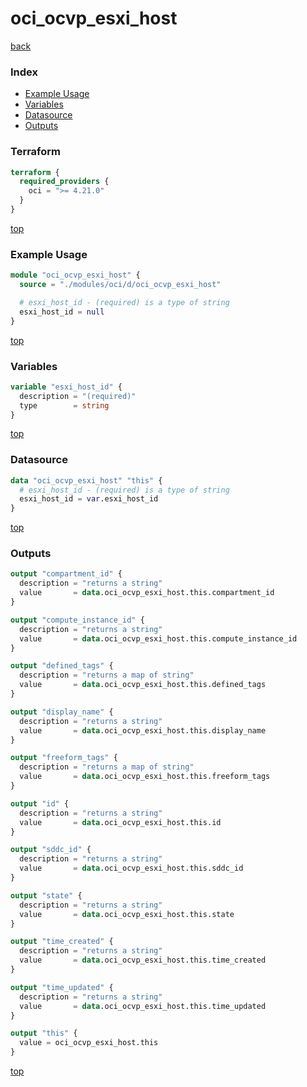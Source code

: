 # oci_ocvp_esxi_host

[back](../oci.md)

### Index

- [Example Usage](#example-usage)
- [Variables](#variables)
- [Datasource](#datasource)
- [Outputs](#outputs)

### Terraform

```terraform
terraform {
  required_providers {
    oci = ">= 4.21.0"
  }
}
```

[top](#index)

### Example Usage

```terraform
module "oci_ocvp_esxi_host" {
  source = "./modules/oci/d/oci_ocvp_esxi_host"

  # esxi_host_id - (required) is a type of string
  esxi_host_id = null
}
```

[top](#index)

### Variables

```terraform
variable "esxi_host_id" {
  description = "(required)"
  type        = string
}
```

[top](#index)

### Datasource

```terraform
data "oci_ocvp_esxi_host" "this" {
  # esxi_host_id - (required) is a type of string
  esxi_host_id = var.esxi_host_id
}
```

[top](#index)

### Outputs

```terraform
output "compartment_id" {
  description = "returns a string"
  value       = data.oci_ocvp_esxi_host.this.compartment_id
}

output "compute_instance_id" {
  description = "returns a string"
  value       = data.oci_ocvp_esxi_host.this.compute_instance_id
}

output "defined_tags" {
  description = "returns a map of string"
  value       = data.oci_ocvp_esxi_host.this.defined_tags
}

output "display_name" {
  description = "returns a string"
  value       = data.oci_ocvp_esxi_host.this.display_name
}

output "freeform_tags" {
  description = "returns a map of string"
  value       = data.oci_ocvp_esxi_host.this.freeform_tags
}

output "id" {
  description = "returns a string"
  value       = data.oci_ocvp_esxi_host.this.id
}

output "sddc_id" {
  description = "returns a string"
  value       = data.oci_ocvp_esxi_host.this.sddc_id
}

output "state" {
  description = "returns a string"
  value       = data.oci_ocvp_esxi_host.this.state
}

output "time_created" {
  description = "returns a string"
  value       = data.oci_ocvp_esxi_host.this.time_created
}

output "time_updated" {
  description = "returns a string"
  value       = data.oci_ocvp_esxi_host.this.time_updated
}

output "this" {
  value = oci_ocvp_esxi_host.this
}
```

[top](#index)